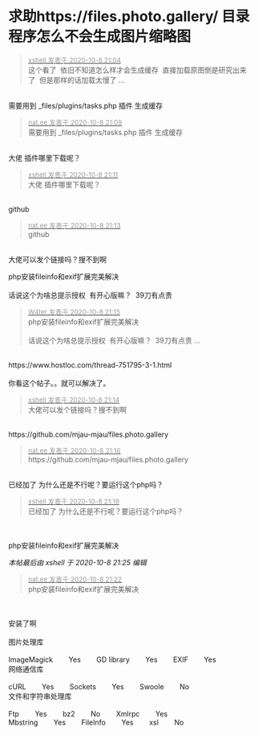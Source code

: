 # 求助https://files.photo.gallery/ 目录程序怎么不会生成图片缩略图


<div class="quote"><blockquote><font size="2"><a href="https://www.hostloc.com/forum.php?mod=redirect&amp;goto=findpost&amp;pid=9273343&amp;ptid=752101" target="_blank"><font color="#999999">xshell 发表于 2020-10-8 21:04</font></a></font><br />
这个看了&nbsp;&nbsp;依旧不知道怎么样才会生成缓存&nbsp;&nbsp;直接加载原图倒是研究出来了&nbsp;&nbsp;但是那样的话加载太慢了 ...</blockquote></div><br />
需要用到 _files/plugins/tasks.php 插件 生成缓存

<div class="quote"><blockquote><font size="2"><a href="https://www.hostloc.com/forum.php?mod=redirect&amp;goto=findpost&amp;pid=9273374&amp;ptid=752101" target="_blank"><font color="#999999">nat.ee 发表于 2020-10-8 21:09</font></a></font><br />
需要用到 _files/plugins/tasks.php 插件 生成缓存</blockquote></div><br />
大佬 插件哪里下载呢？

<div class="quote"><blockquote><font size="2"><a href="https://www.hostloc.com/forum.php?mod=redirect&amp;goto=findpost&amp;pid=9273384&amp;ptid=752101" target="_blank"><font color="#999999">xshell 发表于 2020-10-8 21:11</font></a></font><br />
大佬 插件哪里下载呢？</blockquote></div><br />
github

<div class="quote"><blockquote><font size="2"><a href="https://www.hostloc.com/forum.php?mod=redirect&amp;goto=findpost&amp;pid=9273392&amp;ptid=752101" target="_blank"><font color="#999999">nat.ee 发表于 2020-10-8 21:13</font></a></font><br />
github</blockquote></div><br />
大佬可以发个链接吗？搜不到啊

php安装fileinfo和exif扩展完美解决<br />
<br />
话说这个为啥总提示授权&nbsp;&nbsp;有开心版嘛？&nbsp;&nbsp;39刀有点贵

<div class="quote"><blockquote><font size="2"><a href="https://www.hostloc.com/forum.php?mod=redirect&amp;goto=findpost&amp;pid=9273404&amp;ptid=752101" target="_blank"><font color="#999999">W4ter 发表于 2020-10-8 21:15</font></a></font><br />
php安装fileinfo和exif扩展完美解决<br />
<br />
话说这个为啥总提示授权&nbsp;&nbsp;有开心版嘛？&nbsp;&nbsp;39刀有点贵 ...</blockquote></div><br />
https://www.hostloc.com/thread-751795-3-1.html<br />
<br />
你看这个帖子。。就可以解决了。

<div class="quote"><blockquote><font size="2"><a href="https://www.hostloc.com/forum.php?mod=redirect&amp;goto=findpost&amp;pid=9273399&amp;ptid=752101" target="_blank"><font color="#999999">xshell 发表于 2020-10-8 21:14</font></a></font><br />
大佬可以发个链接吗？搜不到啊</blockquote></div><br />
https://github.com/mjau-mjau/files.photo.gallery

<div class="quote"><blockquote><font size="2"><a href="https://www.hostloc.com/forum.php?mod=redirect&amp;goto=findpost&amp;pid=9273412&amp;ptid=752101" target="_blank"><font color="#999999">nat.ee 发表于 2020-10-8 21:16</font></a></font><br />
https://github.com/mjau-mjau/files.photo.gallery</blockquote></div><br />
已经加了 为什么还是不行呢？要运行这个php吗？

<div class="quote"><blockquote><font size="2"><a href="https://www.hostloc.com/forum.php?mod=redirect&amp;goto=findpost&amp;pid=9273428&amp;ptid=752101" target="_blank"><font color="#999999">xshell 发表于 2020-10-8 21:19</font></a></font><br />
已经加了 为什么还是不行呢？要运行这个php吗？</blockquote></div><br />
<br />
php安装fileinfo和exif扩展完美解决<br />


<i class="pstatus"> 本帖最后由 xshell 于 2020-10-8 21:25 编辑 </i><br />
<div class="quote"><blockquote><font size="2"><a href="https://www.hostloc.com/forum.php?mod=redirect&amp;goto=findpost&amp;pid=9273450&amp;ptid=752101" target="_blank"><font color="#999999">nat.ee 发表于 2020-10-8 21:22</font></a></font><br />
php安装fileinfo和exif扩展完美解决</blockquote></div><br />
<br />
安装了啊<br />
<br />
图片处理库<br />
<br />
ImageMagick&nbsp; &nbsp; &nbsp; &nbsp; Yes&nbsp; &nbsp; &nbsp; &nbsp; GD library&nbsp; &nbsp; &nbsp; &nbsp; Yes&nbsp; &nbsp; &nbsp; &nbsp; EXIF&nbsp; &nbsp; &nbsp; &nbsp; Yes<br />
网络通信库<br />
<br />
cURL&nbsp; &nbsp; &nbsp; &nbsp; Yes&nbsp; &nbsp; &nbsp; &nbsp; Sockets&nbsp; &nbsp; &nbsp; &nbsp; Yes&nbsp; &nbsp; &nbsp; &nbsp; Swoole&nbsp; &nbsp; &nbsp; &nbsp; No<br />
文件和字符串处理库<br />
<br />
Ftp&nbsp; &nbsp; &nbsp; &nbsp; Yes&nbsp; &nbsp; &nbsp; &nbsp; bz2&nbsp; &nbsp; &nbsp; &nbsp; No&nbsp; &nbsp; &nbsp; &nbsp; Xmlrpc&nbsp; &nbsp; &nbsp; &nbsp; Yes<br />
Mbstring&nbsp; &nbsp; &nbsp; &nbsp; Yes&nbsp; &nbsp; &nbsp; &nbsp; FileInfo&nbsp; &nbsp; &nbsp; &nbsp; Yes&nbsp; &nbsp; &nbsp; &nbsp; xsl&nbsp; &nbsp; &nbsp; &nbsp; No
